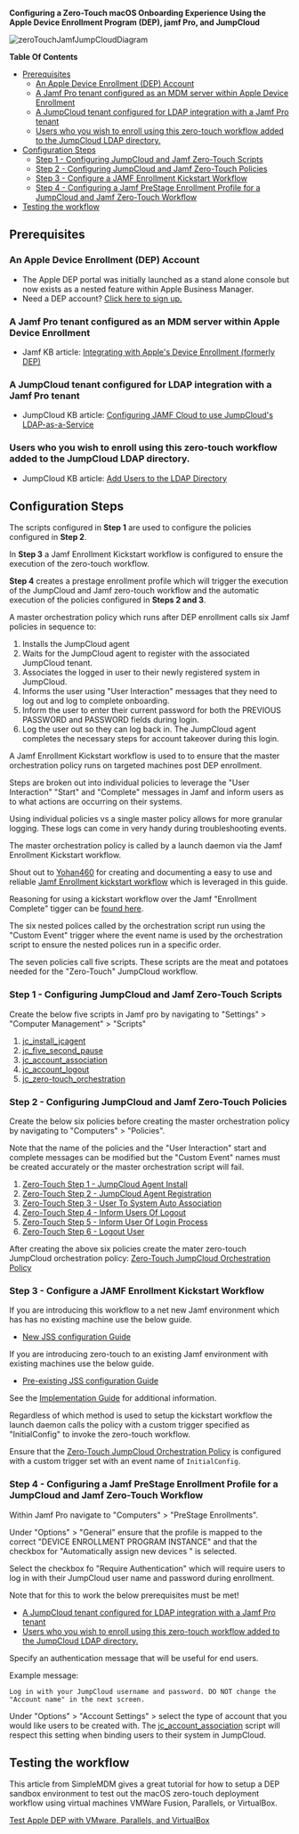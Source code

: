 **Configuring a Zero-Touch macOS Onboarding Experience Using the Apple Device Enrollment Program (DEP), jamf Pro, and JumpCloud**

![zeroTouchJamfJumpCloudDiagram](https://github.com/TheJumpCloud/support/blob/master/zero-touch/Jamf%20Pro/diagrams/Zero-TouchJamf.png)

**Table Of Contents**
- [Prerequisites](#Prerequisites)
  - [An Apple Device Enrollment (DEP) Account](#An-Apple-Device-Enrollment-DEP-Account)
  - [A Jamf Pro tenant configured as an MDM server within Apple Device Enrollment](#A-Jamf-Pro-tenant-configured-as-an-MDM-server-within-Apple-Device-Enrollment)
  - [A JumpCloud tenant configured for LDAP integration with a Jamf Pro tenant](#A-JumpCloud-tenant-configured-for-LDAP-integration-with-a-Jamf-Pro-tenant)
  - [Users who you wish to enroll using this zero-touch workflow added to the JumpCloud LDAP directory.](#Users-who-you-wish-to-enroll-using-this-zero-touch-workflow-added-to-the-JumpCloud-LDAP-directory)
- [Configuration Steps](#Configuration-Steps)
  - [Step 1 - Configuring JumpCloud and Jamf Zero-Touch Scripts](#Step-1---Configuring-JumpCloud-and-Jamf-Zero-Touch-Scripts)
  - [Step 2 - Configuring JumpCloud and Jamf Zero-Touch Policies](#Step-2---Configuring-JumpCloud-and-Jamf-Zero-Touch-Policies)
  - [Step 3 - Configure a JAMF Enrollment Kickstart Workflow](#Step-3---Configure-a-JAMF-Enrollment-Kickstart-Workflow)
  - [Step 4 - Configuring a Jamf PreStage Enrollment Profile for a JumpCloud and Jamf Zero-Touch Workflow](#Step-4---Configuring-a-Jamf-PreStage-Enrollment-Profile-for-a-JumpCloud-and-Jamf-Zero-Touch-Workflow)
- [Testing the workflow](#Testing-the-workflow)

## Prerequisites

### An Apple Device Enrollment (DEP) Account

- The Apple DEP portal was initially launched as a stand alone console but now exists as a nested feature within Apple Business Manager.     
-  Need a DEP account? [Click here to sign up.](https://business.apple.com/#enrollment)
### A Jamf Pro tenant configured as an MDM server within Apple Device Enrollment
  - Jamf KB article: [Integrating with Apple's Device Enrollment (formerly DEP)](https://www.jamf.com/jamf-nation/articles/359/integrating-with-apple-s-device-enrollment-formerly-dep)
### A JumpCloud tenant configured for LDAP integration with a Jamf Pro tenant
  - JumpCloud KB article: [Configuring JAMF Cloud to use JumpCloud's LDAP-as-a-Service](https://support.jumpcloud.com/customer/portal/articles/2589762)

### Users who you wish to enroll using this zero-touch workflow added to the JumpCloud LDAP directory.
  - JumpCloud KB article: [Add Users to the LDAP Directory](https://support.jumpcloud.com/customer/en/portal/articles/2439911-using-jumpcloud-s-ldap-as-a-service#addusers)

## Configuration Steps

The scripts configured in **Step 1** are used to configure the policies configured in **Step 2**.

In **Step 3** a Jamf Enrollment Kickstart workflow is configured to ensure the execution of the zero-touch workflow.

**Step 4** creates a prestage enrollment profile which will trigger the execution of the JumpCloud and Jamf zero-touch workflow and the automatic execution of the policies configured in **Steps 2 and 3**.

A master orchestration policy which runs after DEP enrollment calls six Jamf policies in sequence to:

1. Installs the JumpCloud agent
2. Waits for the JumpCloud agent to register with the associated JumpCloud tenant.
3. Associates the logged in user to their newly registered system in JumpCloud.
4. Informs the user using "User Interaction" messages that they need to log out and log to complete onboarding.
5. Inform the user to enter their current password for both the PREVIOUS PASSWORD and PASSWORD fields during login.
6. Log the user out so they can log back in. The JumpCloud agent completes the necessary steps for account takeover during this login.

A Jamf Enrollment Kickstart workflow is used to to ensure that the master orchestration policy runs on targeted machines post DEP enrollment.

Steps are broken out into individual policies to leverage the "User Interaction" "Start" and "Complete" messages in Jamf and inform users as to what actions are occurring on their systems.

Using individual policies vs a single master policy allows for more granular logging. These logs can come in very handy during troubleshooting events.

The master orchestration policy is called by a launch daemon via the Jamf Enrollment Kickstart workflow.

Shout out to [Yohan460](https://github.com/Yohan460) for creating and documenting a easy to use and reliable [Jamf Enrollment kickstart workflow](https://github.com/Yohan460/JAMF-Enrollment-Kickstart) which is leveraged in this guide.

Reasoning for using a kickstart workflow over the Jamf "Enrollment Complete" tigger can be [found here](https://github.com/Yohan460/JAMF-Enrollment-Kickstart/wiki/10-Reasoning#reasoning).

The six nested polices called by the orchestration script run using the "Custom Event" trigger where the event name is used by the orchestration script to ensure the nested polices run in a specific order.

The seven policies call five scripts. These scripts are the meat and potatoes needed for the "Zero-Touch" JumpCloud workflow.

### Step 1 - Configuring JumpCloud and Jamf Zero-Touch Scripts

Create the below five scripts in Jamf pro by navigating to "Settings" >  "Computer Management" > "Scripts"

1. [jc_install_jcagent](https://github.com/TheJumpCloud/support/blob/master/zero-touch/Jamf%20Pro/scripts/jc_install_jcagent.md) 
2. [jc_five_second_pause](https://github.com/TheJumpCloud/support/blob/master/zero-touch/Jamf%20Pro/scripts/jc_five_second_pause.md)
3. [jc_account_association](https://github.com/TheJumpCloud/support/blob/master/zero-touch/Jamf%20Pro/scripts/jc_account_association.md)
4. [jc_account_logout](https://github.com/TheJumpCloud/support/blob/master/zero-touch/Jamf%20Pro/scripts/jc_account_logout.md)
5. [jc_zero-touch_orchestration](https://github.com/TheJumpCloud/support/blob/master/zero-touch/Jamf%20Pro/scripts/jc_zero-touch_orchestration.md)

### Step 2 - Configuring JumpCloud and Jamf Zero-Touch Policies

Create the below six policies before creating the master orchestration policy by navigating to "Computers" > "Policies".

Note that the name of the policies and the "User Interaction" start and complete messages can be modified but the "Custom Event" names must be created accurately or the master orchestration script will fail.

1. [Zero-Touch Step 1 - JumpCloud Agent Install](https://github.com/TheJumpCloud/support/blob/master/zero-touch/Jamf%20Pro/policies/Zero-Touch%20Step%201%20-%20JumpCloud%20Agent%20Install.md)
2. [Zero-Touch Step 2 - JumpCloud Agent Registration](https://github.com/TheJumpCloud/support/blob/master/zero-touch/Jamf%20Pro/policies/Zero-Touch%20Step%202%20-%20JumpCloud%20Agent%20Registration.md)
3. [Zero-Touch Step 3 - User To System Auto Association](https://github.com/TheJumpCloud/support/blob/master/zero-touch/Jamf%20Pro/policies/Zero-Touch%20Step%203%20-%20User%20To%20System%20Auto%20Association.md)
4. [Zero-Touch Step 4 - Inform Users Of Logout](https://github.com/TheJumpCloud/support/blob/master/zero-touch/Jamf%20Pro/policies/Zero-Touch%20Step%204%20-%20Inform%20Users%20Of%20Logout.md)
5. [Zero-Touch Step 5 - Inform User Of Login Process](https://github.com/TheJumpCloud/support/blob/master/zero-touch/Jamf%20Pro/policies/Zero-Touch%20Step%205%20-%20Inform%20User%20Of%20Login%20Process.md)
6. [Zero-Touch Step 6 - Logout User](https://github.com/TheJumpCloud/support/blob/master/zero-touch/Jamf%20Pro/policies/Zero-Touch%20Step%206%20-%20Logout%20User.md)

After creating the above six policies create the mater zero-touch JumpCloud orchestration policy: [Zero-Touch JumpCloud Orchestration Policy](https://github.com/TheJumpCloud/support/blob/master/zero-touch/Jamf%20Pro/policies/Zero-Touch%20JumpCloud%20Orchestration%20Policy.md)

### Step 3 - Configure a JAMF Enrollment Kickstart Workflow

If you are introducing this workflow to a net new Jamf environment which has has no existing machine use the below guide.

  - [New JSS configuration Guide](https://github.com/Yohan460/JAMF-Enrollment-Kickstart/wiki/40-New-JSS-configuration-Guide#new-jss-configuration-guide)

If you are introducing zero-touch to an existing Jamf environment with existing machines use the below guide.

  - [Pre-existing JSS configuration Guide](https://github.com/Yohan460/JAMF-Enrollment-Kickstart/wiki/50-Pre-existing-JSS-configuration-Guide)

See the [Implementation Guide](https://github.com/Yohan460/JAMF-Enrollment-Kickstart/wiki/30-Implementation-Guide#jamf-enrollment-kickstart-implementation-guide) for additional information.

Regardless of which method is used to setup the kickstart workflow the launch daemon calls the policy with a custom trigger specified as "InitialConfig" to invoke the zero-touch workflow.

Ensure that the [Zero-Touch JumpCloud Orchestration Policy](https://github.com/TheJumpCloud/support/blob/master/zero-touch/Jamf%20Pro/policies/Zero-Touch%20JumpCloud%20Orchestration%20Policy.md) is configured with a custom trigger set with an event name of `InitialConfig`.

### Step 4 - Configuring a Jamf PreStage Enrollment Profile for a JumpCloud and Jamf Zero-Touch Workflow

Within Jamf Pro navigate to "Computers" > "PreStage Enrollments".

Under "Options" > "General" ensure that the profile is mapped to the correct "DEVICE ENROLLMENT PROGRAM INSTANCE" and that the checkbox for "Automatically assign new devices " is selected.

Select the checkbox fo "Require Authentication" which will require users to log in with their JumpCloud user name and password during enrollment.

Note that for this to work the below prerequisites must be met!
  - [A JumpCloud tenant configured for LDAP integration with a Jamf Pro tenant](#a-jumpcloud-tenant-configured-for-ldap-integration-with-a-jamf-pro-tenant)
  - [Users who you wish to enroll using this zero-touch workflow added to the JumpCloud LDAP directory.](#users-who-you-wish-to-enroll-using-this-zero-touch-workflow-added-to-the-jumpcloud-ldap-directory)

Specify an authentication message that will be useful for end users.

Example message:

```
Log in with your JumpCloud username and password. DO NOT change the  "Account name" in the next screen.
```

Under "Options" > "Account Settings" >  select the type of account that you would like users to be created with. The [jc_account_association](https://github.com/TheJumpCloud/support/blob/master/zero-touch/Jamf%20Pro/scripts/jc_account_association.md) script will respect this setting when binding users to their system in JumpCloud.


## Testing the workflow

This article from SimpleMDM gives a great tutorial for how to setup a DEP sandbox environment to test out the macOS zero-touch deployment workflow using virtual machines VMWare Fusion, Parallels, or VirtualBox.

[Test Apple DEP with VMware, Parallels, and VirtualBox](https://simplemdm.com/2018/04/03/apple-dep-vmware-parallels-virtualbox/)
